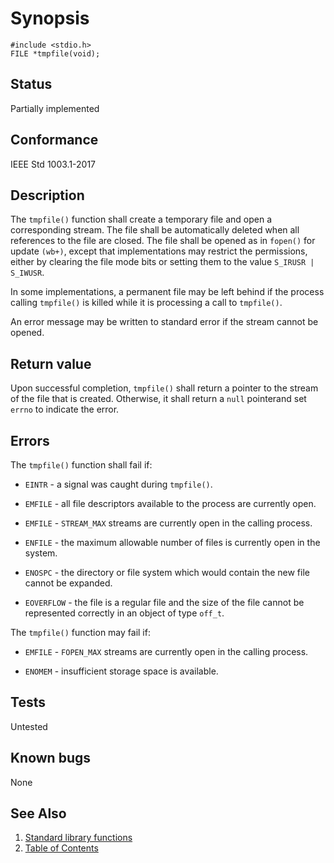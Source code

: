 # Synopsis 

`#include <stdio.h>`</br>
`FILE *tmpfile(void);`</br>


## Status

Partially implemented

## Conformance

IEEE Std 1003.1-2017

## Description





The `tmpfile()` function shall create a temporary file and open a corresponding stream. The file shall be automatically deleted when all references to the file are closed. The file shall be opened as in `fopen()` for update `(wb+)`, except that implementations may restrict the permissions, either by clearing the file mode bits or setting them to the value `S_IRUSR | S_IWUSR`.

In some implementations, a permanent file may be left behind if the process calling `tmpfile()` is killed while it is processing a call to `tmpfile()`.

An error message may be written to standard error if the stream cannot be opened. 



## Return value



Upon successful completion, `tmpfile()` shall return a pointer to the stream of the file that is created. Otherwise, it shall return a `null` pointerand set `errno` to indicate the error. 



## Errors



The `tmpfile()` function shall fail if:

* `EINTR` - a signal was caught during `tmpfile()`.

* `EMFILE` - all file descriptors available to the process are currently open.

* `EMFILE` - `STREAM_MAX` streams are currently open in the calling process.

* `ENFILE` - the maximum allowable number of files is currently open in the system.

* `ENOSPC` - the directory or file system which would contain the new file cannot be expanded.

* `EOVERFLOW` - the file is a regular file and the size of the file cannot be represented correctly in an object of type `off_t`. 

The `tmpfile()` function may fail if:

* `EMFILE` - `FOPEN_MAX` streams are currently open in the calling process.

* `ENOMEM` - insufficient storage space is available.



## Tests

Untested

## Known bugs

None

## See Also 

1. [Standard library functions](../README.md)
2. [Table of Contents](../../../README.md)
